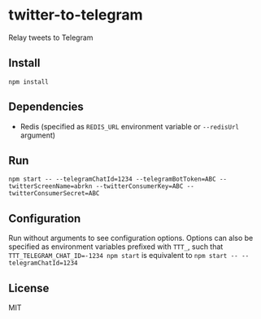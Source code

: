 # twitter-to-telegram

Relay tweets to Telegram

## Install

`npm install`

## Dependencies

- Redis (specified as `REDIS_URL` environment variable or `--redisUrl` argument)

## Run

`npm start -- --telegramChatId=1234 --telegramBotToken=ABC --twitterScreenName=abrkn --twitterConsumerKey=ABC --twitterConsumerSecret=ABC`

## Configuration

Run without arguments to see configuration options. Options can also
be specified as environment variables prefixed with `TTT_`, such that
`TTT_TELEGRAM_CHAT_ID=-1234 npm start` is equivalent to `npm start -- --telegramChatId=1234`

## License

MIT
